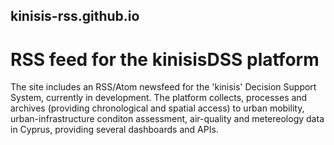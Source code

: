 ## kinisis-rss.github.io
# RSS feed for the kinisisDSS platform
The site includes an RSS/Atom newsfeed for the 'kinisis' Decision Support System, currently in development.
The platform collects, processes and archives (providing chronological and spatial access) to urban mobility, urban-infrastructure conditon assessment, air-quality and metereology data in Cyprus, providing several dashboards and APIs. 
